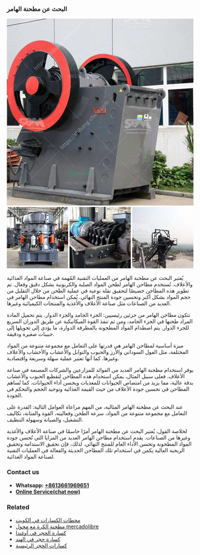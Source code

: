 <h3>البحث عن مطحنة الهامر</h3><img src='1701850520.jpg' alt=''><p>يُعتبر البحث عن مطحنة الهامر من العمليات التقنية المُهمة في صناعة المواد الغذائية والأعلاف. تُستخدم مطاحن الهامر لطحن المواد الصلبة والكربونية بشكل دقيق وفعال. تم تطوير هذه المطاحن خصيصًا لتحقيق نقلة نوعية في عملية الطحن من خلال التقليل من حجم المواد بشكل أكبر وتحسين جودة المنتج النهائي. يُمكن استخدام مطاحن الهامر في العديد من الصناعات مثل صناعة الأعلاف والأغذية والمنتجات الكيميائية وغيرها.</p><p>تتكون مطاحن الهامر من جزئين رئيسيين: الجزء الجامد والجزء الدوار. يتم تحميل المادة المراد طحنها في الجزء الجامد، ومن ثم تنفذ القوة الميكانيكية عن طريق الدوران السريع للجزء الدوار. يتم اصطدام المواد المطحونة بالمطرقة الدوارة، ما يؤدي إلى تحويلها إلى حبيبات صغيرة ودقيقة.</p><p>ميزة أساسية لمطاحن الهامر هي قدرتها على التعامل مع مجموعة متنوعة من المواد المختلفة، مثل الفول السوداني والأرز والحبوب والتوابل والأعشاب والأخشاب والأعلاف وغيرها. كما أنها تعتبر عملية سهلة وسريعة واقتصادية.</p><p>يوفر استخدام مطحنة الهامر العديد من الفوائد للمزارعين والشركات المصنعة في صناعة الأعلاف. فعلى سبيل المثال، يمكن استخدام هذه المطاحن لتقطيع الحبوب والأعشاب بدقة عالية، مما يزيد من امتصاص الحيوانات للمغذيات ويحسن أداء الحيوانات. كما تُساهم المطاحن في تحسين جودة الأعلاف من حيث القيمة الغذائية وتوحيد الحجم والتحكم في الجودة.</p><p>عند البحث عن مطحنة الهامر المثالية، من المهم مراعاة العوامل التالية: القدرة على التعامل مع مجموعة متنوعة من المواد، سرعة الطحن وفعاليته، القوة والمتانة، تكاليف التشغيل، والصيانة وسهولة التنظيف.</p><p>لخلاصة القول، يُعتبر البحث عن مطحنة الهامر أمرًا حاسمًا في صناعة الأعلاف والأغذية وغيرها من الصناعات. يقدم استخدام مطاحن الهامر العديد من المزايا التي تُحسن جودة المواد المطحونة وتحسن الأداء العام للمنتج النهائي. لذلك، فإن تحقيق الاستدامة وتحقيق الربحية العالية يكمن في استخدام تلك المطاحن الحديثة والفعالة في العمليات التقنية لصناعة المواد الغذائية.</p><h3>Contact us</h3><ul><li><strong>Whatsapp:&nbsp;<a href="https://wa.me/8613661969651">+8613661969651</a></strong></li><li><a href="https://swt.shibang-china.com/?git&amp;zhl&amp;البحث عن مطحنة الهامر"><strong>Online Service(chat now)</strong></a></li></ul><h3>Related</h3><ul><li><a href='محطات الكسارات في الكويت.md'>محطات الكسارات في الكويت</a></li><li><a href='مطحنة الكرة مع محول mercadolibre.md'>مطحنة الكرة مع محول mercadolibre</a></li><li><a href='كسارة الحجر في أوغندا.md'>كسارة الحجر في أوغندا</a></li><li><a href='كسارة حجر في الهند.md'>كسارة حجر في الهند</a></li><li><a href='كسارات الحجر الرئيسية.md'>كسارات الحجر الرئيسية</a></li></ul>
